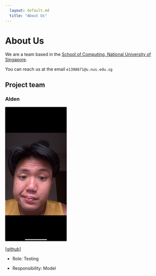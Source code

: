 ```yaml
---
  layout: default.md
  title: "About Us"
---
```


# About Us

We are a team based in the [School of Computing, National University of Singapore](http://www.comp.nus.edu.sg).

You can reach us at the email `e1398671@u.nus.edu.sg`

## Project team

### Alden

<img src="images/denz-denz.png" width="200px">

[[github](https://github.com/denz-denz)]

* Role: Testing

* Responsibility: Model


